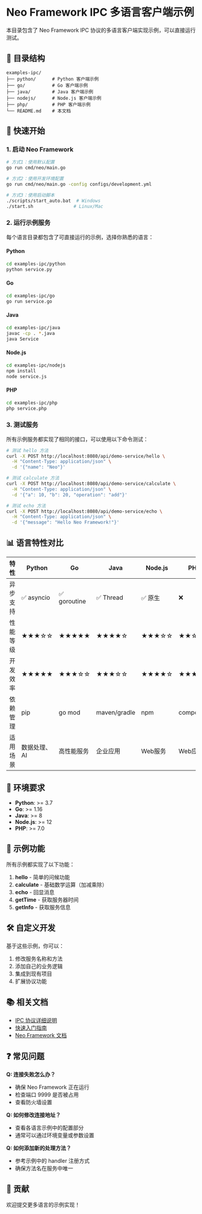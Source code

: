 # Neo Framework IPC 多语言客户端示例

本目录包含了 Neo Framework IPC 协议的多语言客户端实现示例，可以直接运行测试。

## 📁 目录结构

```
examples-ipc/
├── python/      # Python 客户端示例
├── go/          # Go 客户端示例
├── java/        # Java 客户端示例
├── nodejs/      # Node.js 客户端示例
├── php/         # PHP 客户端示例
└── README.md    # 本文档
```

## 🚀 快速开始

### 1. 启动 Neo Framework

```bash
# 方式1：使用默认配置
go run cmd/neo/main.go

# 方式2：使用开发环境配置
go run cmd/neo/main.go -config configs/development.yml

# 方式3：使用启动脚本
./scripts/start_auto.bat  # Windows
./start.sh               # Linux/Mac
```

### 2. 运行示例服务

每个语言目录都包含了可直接运行的示例，选择你熟悉的语言：

#### Python
```bash
cd examples-ipc/python
python service.py
```

#### Go
```bash
cd examples-ipc/go
go run service.go
```

#### Java
```bash
cd examples-ipc/java
javac -cp . *.java
java Service
```

#### Node.js
```bash
cd examples-ipc/nodejs
npm install
node service.js
```

#### PHP
```bash
cd examples-ipc/php
php service.php
```

### 3. 测试服务

所有示例服务都实现了相同的接口，可以使用以下命令测试：

```bash
# 测试 hello 方法
curl -X POST http://localhost:8080/api/demo-service/hello \
  -H "Content-Type: application/json" \
  -d '{"name": "Neo"}'

# 测试 calculate 方法
curl -X POST http://localhost:8080/api/demo-service/calculate \
  -H "Content-Type: application/json" \
  -d '{"a": 10, "b": 20, "operation": "add"}'

# 测试 echo 方法
curl -X POST http://localhost:8080/api/demo-service/echo \
  -H "Content-Type: application/json" \
  -d '{"message": "Hello Neo Framework!"}'
```

## 📊 语言特性对比

| 特性 | Python | Go | Java | Node.js | PHP |
|------|--------|-----|------|---------|-----|
| 异步支持 | ✅ asyncio | ✅ goroutine | ✅ Thread | ✅ 原生 | ❌ |
| 性能等级 | ★★★☆☆ | ★★★★★ | ★★★★☆ | ★★★☆☆ | ★★☆☆☆ |
| 开发效率 | ★★★★★ | ★★★☆☆ | ★★★☆☆ | ★★★★☆ | ★★★★★ |
| 依赖管理 | pip | go mod | maven/gradle | npm | composer |
| 适用场景 | 数据处理、AI | 高性能服务 | 企业应用 | Web服务 | Web应用 |

## 🔧 环境要求

- **Python**: >= 3.7
- **Go**: >= 1.16
- **Java**: >= 8
- **Node.js**: >= 12
- **PHP**: >= 7.0

## 📝 示例功能

所有示例都实现了以下功能：

1. **hello** - 简单的问候功能
2. **calculate** - 基础数学运算（加减乘除）
3. **echo** - 回显消息
4. **getTime** - 获取服务器时间
5. **getInfo** - 获取服务信息

## 🛠️ 自定义开发

基于这些示例，你可以：

1. 修改服务名称和方法
2. 添加自己的业务逻辑
3. 集成到现有项目
4. 扩展协议功能

## 📚 相关文档

- [IPC 协议详细说明](../docs/IPC_PROTOCOL_GUIDE.md)
- [快速入门指南](../docs/IPC_QUICK_START.md)
- [Neo Framework 文档](../README.md)

## ❓ 常见问题

**Q: 连接失败怎么办？**
- 确保 Neo Framework 正在运行
- 检查端口 9999 是否被占用
- 查看防火墙设置

**Q: 如何修改连接地址？**
- 查看各语言示例中的配置部分
- 通常可以通过环境变量或参数设置

**Q: 如何添加新的处理方法？**
- 参考示例中的 handler 注册方式
- 确保方法名在服务中唯一

## 🤝 贡献

欢迎提交更多语言的示例实现！